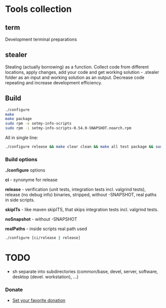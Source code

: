 
# Tools collection

## term

Development terminal preparations

## stealer

Stealing (actually borrowing) as a function. Collect code from different locations, apply changes, add your code and get
working solution - .stealer folder as an input and working solution as an output.
Decrease code repeating and increase development efficiency.

## Build

```sh
./configure
make
make package
sudo rpm -e setmy-info-scripts
sudo rpm -i setmy-info-scripts-0.54.0-SNAPSHOT.noarch.rpm
```

All in single line:

```sh
./configure release && make clear clean && make all test package && sudo rpm -e setmy-info-scripts && sudo rpm -i setmy-info-scripts-0.54.0.noarch.rpm
```

### Build options

**./configure** options

**ci** - synonyme for release

**release** -
    verification (unit tests, integration tests incl. valgrind tests), release (no debug info) binaries, stripped, without 
    -SNAPSHOT, real paths in side scripts.

**skipITs** - like maven skipITS, that skips integration tests incl. valgrind tests.

**noSnapshot** - without -SNAPSHOT

**realPaths** - inside scripts real path used

```sh
./configure [ci/release | release]
```

# TODO

* sh separate into subdirectories (common/base, devel, server, software, desktop (devel. workstation), ...)

### Donate

* [Set your favorite donation](https://www.paypal.me/imretabur "Donate any amount")
